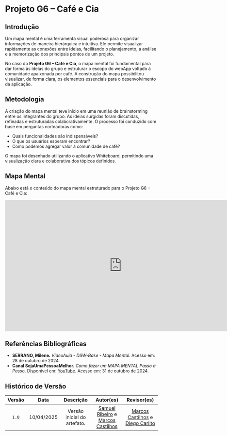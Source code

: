 # Projeto G6 – Café e Cia

## Introdução

Um mapa mental é uma ferramenta visual poderosa para organizar informações de maneira hierárquica e intuitiva. Ele permite visualizar rapidamente as conexões entre ideias, facilitando o planejamento, a análise e a memorização dos principais pontos de um projeto.

No caso do **Projeto G6 – Café e Cia**, o mapa mental foi fundamental para dar forma às ideias do grupo e estruturar o escopo do webApp voltado à comunidade apaixonada por café. A construção do mapa possibilitou visualizar, de forma clara, os elementos essenciais para o desenvolvimento da aplicação.

## Metodologia

A criação do mapa mental teve início em uma reunião de brainstorming entre os integrantes do grupo. As ideias surgidas foram discutidas, refinadas e estruturadas colaborativamente. O processo foi conduzido com base em perguntas norteadoras como:

- Quais funcionalidades são indispensáveis?
- O que os usuários esperam encontrar?
- Como podemos agregar valor à comunidade de café?

O mapa foi desenhado utilizando o aplicativo Whiteboard, permitindo uma visualização clara e colaborativa dos tópicos definidos.

## Mapa Mental

Abaixo está o conteúdo do mapa mental estruturado para o Projeto G6 – Café e Cia:

<iframe width="768" height="432" src="https://miro.com/app/live-embed/uXjVIEZpw-E=/?moveToViewport=-1961,-1167,4259,2052&embedId=23891266800" frameborder="0" scrolling="no" allow="fullscreen; clipboard-read; clipboard-write" allowfullscreen></iframe>

## Referências Bibliográficas

- **SERRANO, Milene.** *VideoAula - DSW-Base - Mapa Mental*. Acesso em: 28 de outubro de 2024.
- **Canal SejaUmaPessoaMelhor.** *Como fazer um MAPA MENTAL Passo a Passo*. Disponível em: [YouTube](https://www.youtube.com/watch?v=m1qW0wPJV1M). Acesso em: 31 de outubro de 2024.

## Histórico de Versão

| Versão | Data | Descrição | Autor(es) | Revisor(es) |
| :-: | :-: | :-: | :-: | :-: |
| `1.0` | 10/04/2025  | Versão inicial do artefato. | [Samuel Ribeiro](https://github.com/SamuelRicosta) e [Marcos Castilhos](https://github.com/Marcosatc147) | [Marcos Castilhos](https://github.com/Marcosatc147) e [Diego Carlito](https://github.com/DiegoCarlito)|
